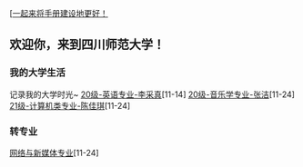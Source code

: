 [[一起来将手册建设地更好！](preface/Sharing_experience.md)

## 欢迎你，来到四川师范大学！

### 我的大学生活
记录我的大学时光~
[20级-英语专业-李采真](初入川师大篇/我的大学生活/20级-英语专业-李采真.md)[11-14]
[20级-音乐学专业-张洁](初入川师大篇/我的大学生活/20级-音乐学专业-张洁.md)[11-24]
[21级-计算机类专业-陈佳琪](初入川师大篇/我的大学生活/21级-计算机类专业-陈佳琪.md)[11-24]

### 转专业
[网络与新媒体专业](初入川师大篇/转专业/网络与新媒体专业.md)[11-24]
